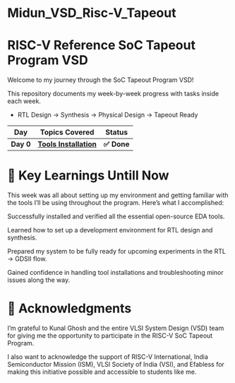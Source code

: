 # Midun_VSD_Risc-V_Tapeout

# RISC-V Reference SoC Tapeout Program VSD

Welcome to my journey through the SoC Tapeout Program VSD!

This repository documents my week-by-week progress with tasks inside each week.

* RTL Design → Synthesis → Physical Design → Tapeout Ready





| Day  | Topics Covered | Status |
|---|---|---|
| **Day 0** | [**Tools Installation**](Day0/README.md) | **✅ Done** |




# 🌟 Key Learnings Untill Now

This week was all about setting up my environment and getting familiar with the tools I’ll be using throughout the program. Here’s what I accomplished:

Successfully installed and verified all the essential open-source EDA tools.

Learned how to set up a development environment for RTL design and synthesis.

Prepared my system to be fully ready for upcoming experiments in the RTL → GDSII flow.

Gained confidence in handling tool installations and troubleshooting minor issues along the way.

# 🙏 Acknowledgments

I’m grateful to Kunal Ghosh and the entire VLSI System Design (VSD) team for giving me the opportunity to participate in the RISC-V SoC Tapeout Program.

I also want to acknowledge the support of RISC-V International, India Semiconductor Mission (ISM), VLSI Society of India (VSI), and Efabless for making this initiative possible and accessible to students like me.
